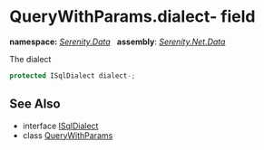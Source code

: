 # QueryWithParams.dialect- field
**namespace:** *[Serenity.Data](../../README.md#serenity.data-namespace)*   **assembly**: *[Serenity.Net.Data](../../README.md)*

The dialect

```csharp
protected ISqlDialect dialect-;
```

## See Also

* interface [ISqlDialect](../ISqlDialect.md)
* class [QueryWithParams](../QueryWithParams.md)